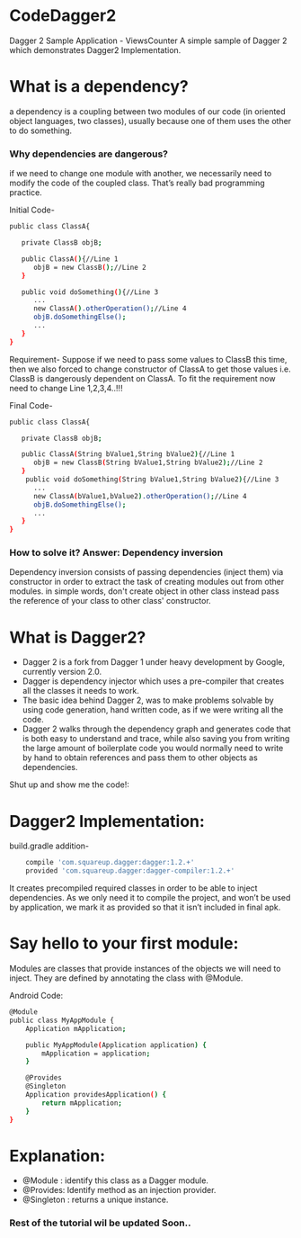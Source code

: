 # CodeDagger2
Dagger 2 Sample Application - ViewsCounter
A simple sample of Dagger 2 which demonstrates Dagger2 Implementation.


# What is a dependency?
a dependency is a coupling between two modules of our code (in oriented object languages, two classes),
 usually because one of them uses the other to do something.

### Why dependencies are dangerous?
 if we need to change one module with another,
 we necessarily need to modify the code of the coupled class. That’s really bad programming practice.


Initial Code-
```sh
public class ClassA{

   private ClassB objB;

   public ClassA(){//Line 1
      objB = new ClassB();//Line 2
   }

   public void doSomething(){//Line 3
      ...
	  new ClassA().otherOperation();//Line 4
      objB.doSomethingElse();
      ...
   }
}
```


Requirement-
 Suppose if we need to pass some values to ClassB this time,
 then we also forced to change constructor of ClassA to get those values i.e. ClassB is
 dangerously dependent on ClassA.
 To fit the requirement now need to change Line 1,2,3,4..!!!

Final Code-
```sh
public class ClassA{

   private ClassB objB;

   public ClassA(String bValue1,String bValue2){//Line 1
      objB = new ClassB(String bValue1,String bValue2);//Line 2
   }
	public void doSomething(String bValue1,String bValue2){//Line 3
      ...
	  new ClassA(bValue1,bValue2).otherOperation();//Line 4
      objB.doSomethingElse();
      ...
   }
}
```

### How to solve it? Answer: Dependency inversion
 Dependency inversion consists of passing dependencies (inject them) via constructor in order to
 extract the task of creating modules out from other modules.
in simple words, don't create object in other class instead pass the reference of your class to
other class' constructor.

# What is Dagger2?
* Dagger 2 is a fork from Dagger 1 under heavy development by Google, currently version 2.0.
* Dagger is dependency injector which uses a pre-compiler that creates all the classes it needs to work.
* The basic idea behind Dagger 2, was to make problems solvable by using code generation, hand written code,
as if we were writing all the code.
* Dagger 2 walks through the dependency graph and generates code that is both easy to understand and trace,
 while also saving you from writing the large amount of boilerplate code you
would normally need to write by hand to obtain references and pass them to other objects as dependencies.

Shut up and show me the code!:
# Dagger2 Implementation:

  build.gradle addition-
```sh
	compile 'com.squareup.dagger:dagger:1.2.+'
	provided 'com.squareup.dagger:dagger-compiler:1.2.+'
```

 It creates precompiled required classes in order to be able to inject dependencies.
 As we only need it to compile the project, and won’t be used by application,
 we mark it as provided so that it isn’t included in final apk.


# Say hello to your first module:
 Modules are classes that provide instances of the objects we will need to inject.
 They are defined by annotating the class with @Module.

Android Code:
```sh
@Module
public class MyAppModule {
    Application mApplication;

    public MyAppModule(Application application) {
        mApplication = application;
    }

    @Provides
    @Singleton
    Application providesApplication() {
        return mApplication;
    }
}
```


# Explanation:
* @Module : identify this class as a Dagger module.
* @Provides: Identify method as an injection provider.
* @Singleton : returns a unique instance.



### Rest of the tutorial wil be updated Soon..

